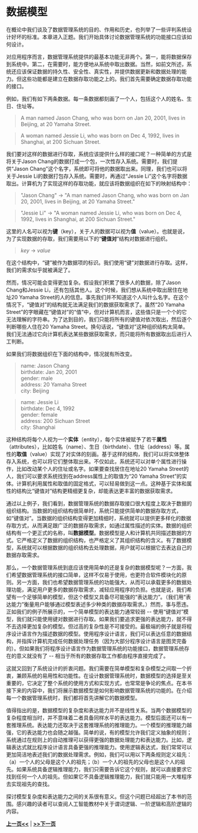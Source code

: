 # 数据模型

在概论中我们谈及了数据管理系统的目的、作用和历史，也列举了一些评判系统设计好坏的标准。本章进入正题。我们开始具体讨论数据管理系统的功能接口应该如何设计。

对应用程序而言，数据管理系统提供的最基本功能无非两个。第一，能将数据保存到系统中。第二，在需要时，能方便地从系统中取出数据。当然，如前文所述，系统还应该保证数据的持久性、安全性、真实性，并提供数据更新和数据处理的能力。但这些功能都是建立在数据存取功能之上的。我们首先需要确定数据存取功能的接口。

例如，我们有如下两条数据。每一条数据都刻画了一个人，包括这个人的姓名、生日、住址等。

> A man named Jason Chang, who was born on Jan 20, 2001, lives in Beijing, at 20 Yamaha Street.

> A woman named Jessie Li, who was born on Dec 4, 1992, lives in Shanghai, at 200 Sichuan Street.

我们要对这样的数据进行存取，系统应该提供什么样的接口呢？一种简单的方式是将关于Jason Chang的数据打成一个包，一次性存入系统。需要时，我们提供“Jason Chang”这个名字，系统即可将他的数据取出来。同理，我们也可以将关于Jessie Li的数据打包存入系统。需要时，再通过“Jessie Li”这个名字将数据取出。计算机为了实现这样的存取功能，就应该将数据组织在如下的映射结构中：

>"Jason Chang" &rarr; "A man named Jason Chang, who was born on Jan 20, 2001, lives in Beijing, at 20 Yamaha Street."

>"Jessie Li" &rarr; "A woman named Jessie Li, who was born on Dec 4, 1992, lives in Shanghai, at 200 Sichuan Street."

这里的人名可以视为**键**（key），关于人的数据可以视为**值**（value）。也就是说，为了实现数据的存取，我们需要用以下的“**键值对**”结构对数据进行组织。

> *key* &rarr; *value* 

在这个结构中，“键”被作为数据项的标识。我们使用“键”对数据进行存取。这样，我们的需求似乎就被满足了。

然而，情况可能会变得更加复杂。假设我们积累了很多人的数据，除了Jason Chang和Jessie Li，还有包括其他人。这个时候，我们想从系统中取出居住在地址20 Yamaha Street的人的信息。事先我们并不知道这个人叫什么名字。在这个情况下，“键值对”的结构就无法满足我们的数据获取需求了。虽然“20 Yamaha Street”的字眼藏在“键值对”的“值”中，但对计算机而言，这些值只是一个个的它无法理解的字符串。为了达到目的，我们只能将所有的键值对依次取出，然后逐个判断哪些人住在20 Yamaha Street。换句话说，“键值对”这种组织结构太简单。我们无法通过它向计算机表达某些数据获取需求，而只能将所有数据取出后进行人工判断。

如果我们将数据组织在下面的结构中，情况就有所改变。

> name: Jason Chang \
> birthdate: Jan 20, 2001 \
> gender: male \
> address: 20 Yamaha Street\
> city: Beijing

> name: Jessie Li \
> birthdate: Dec 4, 1992 \
> gender: female \
> address: 200 Sichuan Street\
> city: Shanghai

这种结构将每个人视为一个**实体**（entity），每个实体被赋予了若干**属性**（attributes），比如姓名（name）、生日（birthdate）、住址（address）等。属性的**取值**（value）实现了对实体的刻画。基于这样的结构，我们可以将实体整体存入系统，也可以将它们整体取出来。不仅如此，系统还可以对单个属性进行操作，比如改动某个人的住址或名字。如果要查找居住在地址20 Yamaha Street的人，我们可以要求系统找到在address属性上的取值为“20 Yamaha Street”的实体。计算机利用属性和取值的固定格式，可以轻易做到这一点。这种基于实体和属性的结构比“键值对”结构更精细更复杂，却能表达更丰富的数据获取需求。

通过以上例子，我们看到，数据管理系统的数据存取接口很大程度上取决于数据的组织结构。当数据的组织结构很简单时，系统只能提供简单的数据存取方式，如“键值对”。当数据的组织结构变得更加精细时，系统就可以提供更多样化的数据存取方式，从而满足跟广泛的数据存取需求，如通过属性描述的实体。数据的组织结构有一个更正式的名称，叫**数据模型**。数据模型是人和计算机共同描述数据的方式。它严格定义了数据的组织结构，也严格定义了其组织结构的含义。有了数据模型，系统就可以根据数据的组织结构去处理数据，用户就可以根据它去表达自己的数据存取需求。

那么，一个数据管理系统到底应该使用简单的还是复杂的数据模型呢？一方面，我们希望数据管理系统的接口简单，这样不仅易于使用，也更符合软件模块化的原则。另一方面，我们也希望数据管理系统的功能强大，从而可以承载更多的数据处理功能，满足用户更多的数据存取需求，减轻应用程序的负担。也就是说，我们希望有一个足够简单的模型，但这个模型又具备尽可能强的“表达能力”。（我们用“表达能力”衡量用户能够通过模型表述多少种类的数据存取需求。）然而，事与愿违。正如我们的例子所展示的，一个简单模型的表达能力通常较弱 -- 使用“键值对”模型，我们就只能使用键对数据进行存取。如果我们要追求更强的表达能力，就不得不去选择更加复杂的模型。但过高的复杂性是不可接受的。最极端的例子就是将程序设计语言作为描述数据的模型。使用程序设计语言，我们可以表达任意的数据结构，并指挥计算机完成任何数据处理任务（因为大部分程序设计语言是图灵完备的）。但如果我们将程序设计语言作为数据管理系统的功能接口，数据管理系统存在的意义就没有了 -- 相当于所有的数据存取工作都由程序直接完成了。

这就又回到了系统设计的折衷问题。我们需要在简单模型和复杂模型之间取一个折衷，兼顾系统的易用性和功能性。在设计数据管理系统时，数据模型的选择是至关重要的，它决定了整个系统的使用方式和实现方式，也常常是争论的焦点。在本书接下来的内容中，我们将展示数据模型是如何影响数据管理系统的功能的。在介绍每一个数据管理系统时，我们都将首先讲解它的数据模型。

值得指出的是，数据模型的复杂度和表达能力并不是线性关系。当两个数据模型的复杂程度相当时，并不意味着二者具备同样水平的表达能力。模型后面还可以有一套推理系统。表达能力还取决于这套推理系统的推理能力。一个模型的推理能力越强，它的表达能力也会随之越强。简单的说，有的模型允许我们定义抽象的规则；系统通过在规则上的自动推理可以获得更强的数据处理能力和表达能力。比如，逻辑表达式就比程序设计语言具备更强的推理能力。使用逻辑表达式，我们常常可以更加简洁地表述我们的数据处理需求。例如，我们可以用以下两条规则定义祖先：（a）一个人的父母是这个人的祖先；（b）一个人的祖先的父母也是这个人的祖先。如果系统具备逻辑推理能力，我们只需要告诉它这个规则，就可以直接要求它找到任何一个人的祖先。但如果它不具备逻辑推理能力，我们就只能用一大堆程序去实现祖先的查找。

探讨模型复杂度和表达能力之间的关系很有意义。但这个问题已经超出了本书的范围。感兴趣的读者可以查阅人工智能教材中关于谓词逻辑、一阶逻辑和高阶逻辑的内容。

[**上一页<<**](chapter1.4.md) | [**>>下一页**](chapter2.2.md)
